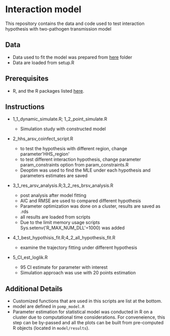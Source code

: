 # Interaction model
This repository contains the data and code used to test interaction hypothesis with two-pathogen transmission model

## Data

* Data used to fit the model was prepared from [here](Data_prep/) folder
* Data are loaded from setup.R

## Prerequisites
* R, and the R packages listed [here](model/setup.R).


## Instructions
* 1_1_dynamic_simulate.R; 1_2_point_simulate.R
	- Simulation study with constructed model
		
* 2_hhs_arsv_coinfect_script.R
	- to test the hypothesis with different region, change parameter'HHS_region'
	- to test different interaction hypothesis, change parameter param_constraints option from param_constraints.R
	- Deoptim was used to find the MLE under each hypothesis and parameters estimates are saved
	
* 3_1_res_arsv_analysis.R;3_2_res_brsv_analysis.R
	- post analysis after model fitting
	- AIC and RMSE are used to compared different hypothesis
	- Parameter optimization was done on a cluster, results are saved as .rds
	- all results are loaded from scripts 
	- Due to the limit memory usage scripts Sys.setenv('R_MAX_NUM_DLL'=1000) was added
	
* 4_1_best_hypothisis_fit.R;4_2_all_hypothesis_fit.R
	- examine the trajectory fitting under different hypothesis
	
* 5_CI_est_loglik.R
	- 95 CI estimate for parameter with interest
	- Simulation approach was use with 20 points estimation
	
## Additional Details

* Customized functions that are used in this scripts are list at the bottom.
* model are defined in `pomp_model.R`
* Parameter estimation for statistical model was conducted in R on a cluster due to computational time considerations. For conveneience, this step can be by-passed and all the plots can be built from pre-computed R objects (located in `model/results`).
